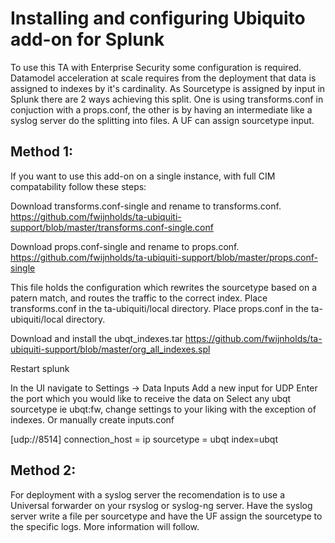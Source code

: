 # Installing and configuring Ubiquito add-on for Splunk

To use this TA with Enterprise Security some configuration is required. Datamodel acceleration at scale requires from the deployment that data is assigned to indexes by it's cardinality. As Sourcetype is assigned by input in Splunk there are 2 ways achieving this split. One is using transforms.conf in conjuction with a props.conf, the other is by having an intermediate like a syslog server do the splitting into files. A UF can assign sourcetype input.

## Method 1:

If you want to use this add-on on a single instance, with full CIM compatability follow these steps:

Download transforms.conf-single and rename to transforms.conf. 
https://github.com/fwijnholds/ta-ubiquiti-support/blob/master/transforms.conf-single.conf

Download props.conf-single and rename to props.conf.
https://github.com/fwijnholds/ta-ubiquiti-support/blob/master/props.conf-single

This file holds the configuration which rewrites the sourcetype based on a patern match, and routes the traffic to the correct index.
Place transforms.conf in the ta-ubiquiti/local directory.
Place props.conf in the ta-ubiquiti/local directory.

Download and install the ubqt_indexes.tar
https://github.com/fwijnholds/ta-ubiquiti-support/blob/master/org_all_indexes.spl

Restart splunk

In the UI navigate to Settings -> Data Inputs
Add a new input for UDP
Enter the port which you would like to receive the data on
Select any ubqt sourcetype ie ubqt:fw, change settings to your liking with the exception of indexes. Or manually create inputs.conf

[udp://8514]
connection_host = ip 
sourcetype = ubqt 
index=ubqt

## Method 2:

For deployment with a syslog server the recomendation is to use a Universal forwarder on your rsyslog or syslog-ng server. Have the syslog server write a file per sourcetype and have the UF assign the sourcetype to the specific logs. More information will follow.
